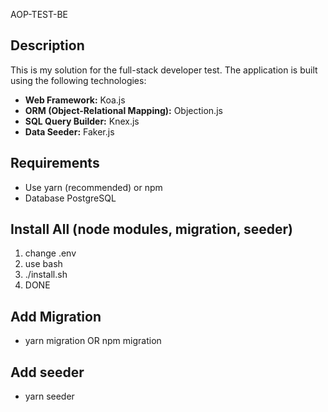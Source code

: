 AOP-TEST-BE
## Description
This is my solution for the full-stack developer test. The application is built using the following technologies:

- **Web Framework:** Koa.js
- **ORM (Object-Relational Mapping):** Objection.js
- **SQL Query Builder:** Knex.js
- **Data Seeder:** Faker.js

## Requirements
- Use yarn (recommended) or npm
- Database PostgreSQL

## Install All (node modules, migration, seeder)
1. change .env
2. use bash
3. ./install.sh
4. DONE

## Add Migration
- yarn migration OR npm migration

## Add seeder
- yarn seeder
